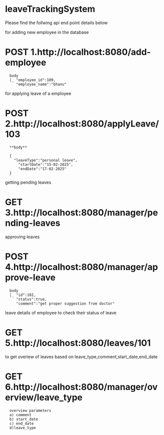 # leaveTrackingSystem

Please find the follwing api end point details below

for adding new employee in the database
# POST  1.http://localhost:8080/add-employee     
      body
      |_ "employee_id":109,
         "employee_name":"bhanu"

for applying leave of a employee
# POST  2.http://localhost:8080/applyLeave/103
      **body**
      
      {
        "leaveType":"personal leave",
          "startDate":"15-02-2025",
          "endDate":"17-02-2025"
      }

getting pending leaves
# GET   3.http://localhost:8080/manager/pending-leaves


approving leaves
# POST  4.http://localhost:8080/manager/approve-leave
      body
      |_ "id":102,
         "status":true,
         "comment":"get proper suggestion from doctor"

leave details of employee to check their status of leave
# GET   5.http://localhost:8080/leaves/101

to get overiew of leaves based on leave_type,comment,start_date,end_date
# GET   6.http://localhost:8080/manager/overview/leave_type
      overview parameters
      a) comment
      b) start_date
      c) end_date
      d)leave_type
          


